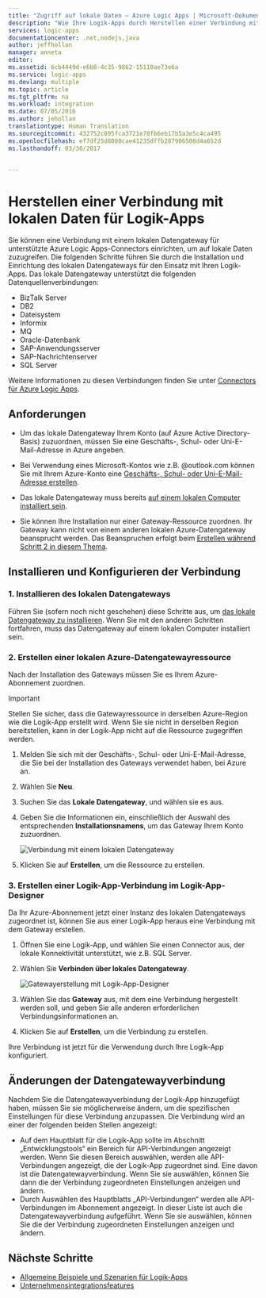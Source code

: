 ```yaml
---
title: "Zugriff auf lokale Daten – Azure Logic Apps | Microsoft-Dokumentation"
description: "Wie Ihre Logik-Apps durch Herstellen einer Verbindung mit einem lokalen Datengateway auf lokale Daten zugreifen können."
services: logic-apps
documentationcenter: .net,nodejs,java
author: jeffhollan
manager: anneta
editor: 
ms.assetid: 6cb4449d-e6b8-4c35-9862-15110ae73e6a
ms.service: logic-apps
ms.devlang: multiple
ms.topic: article
ms.tgt_pltfrm: na
ms.workload: integration
ms.date: 07/05/2016
ms.author: jehollan
translationtype: Human Translation
ms.sourcegitcommit: 432752c895fca3721e78fb6eb17b5a3e5c4ca495
ms.openlocfilehash: ef7df25d8080cae41235dffb287906508d4a652d
ms.lasthandoff: 03/30/2017


---
```

# <a name="connect-to-on-premises-data-from-logic-apps"></a>Herstellen einer Verbindung mit lokalen Daten für Logik-Apps

Sie können eine Verbindung mit einem lokalen Datengateway für unterstützte Azure Logic Apps-Connectors einrichten, um auf lokale Daten zuzugreifen. Die folgenden Schritte führen Sie durch die Installation und Einrichtung des lokalen Datengateways für den Einsatz mit Ihren Logik-Apps.
Das lokale Datengateway unterstützt die folgenden Datenquellenverbindungen:

*   BizTalk Server
*    DB2  
*   Dateisystem
*   Informix
*   MQ
*    Oracle-Datenbank 
*   SAP-Anwendungsserver 
*   SAP-Nachrichtenserver
*    SQL Server

Weitere Informationen zu diesen Verbindungen finden Sie unter [Connectors für Azure Logic Apps](https://docs.microsoft.com/azure/connectors/apis-list).

## <a name="requirements"></a>Anforderungen

* Um das lokale Datengateway Ihrem Konto (auf Azure Active Directory-Basis) zuzuordnen, müssen Sie eine Geschäfts-, Schul- oder Uni-E-Mail-Adresse in Azure angeben.

* Bei Verwendung eines Microsoft-Kontos wie z.B. @outlook.com können Sie mit Ihrem Azure-Konto eine [Geschäfts-, Schul- oder Uni-E-Mail-Adresse erstellen](../virtual-machines/virtual-machines-windows-create-aad-work-id.md#locate-your-default-directory-in-the-azure-classic-portal).

* Das lokale Datengateway muss bereits [auf einem lokalen Computer installiert sein](logic-apps-gateway-install.md).

* Sie können Ihre Installation nur einer Gateway-Ressource zuordnen. Ihr Gateway kann nicht von einem anderen lokalen Azure-Datengateway beansprucht werden. Das Beanspruchen erfolgt beim [Erstellen während Schritt 2 in diesem Thema](#2-create-an-azure-on-premises-data-gateway-resource).

## <a name="install-and-configure-the-connection"></a>Installieren und Konfigurieren der Verbindung

### <a name="1-install-the-on-premises-data-gateway"></a>1. Installieren des lokalen Datengateways

Führen Sie (sofern noch nicht geschehen) diese Schritte aus, um [das lokale Datengateway zu installieren](logic-apps-gateway-install.md). Wenn Sie mit den anderen Schritten fortfahren, muss das Datengateway auf einem lokalen Computer installiert sein.

### <a name="2-create-an-azure-on-premises-data-gateway-resource"></a>2. Erstellen einer lokalen Azure-Datengatewayressource

Nach der Installation des Gateways müssen Sie es Ihrem Azure-Abonnement zuordnen.

> [!IMPORTANT] 
> Stellen Sie sicher, dass die Gatewayressource in derselben Azure-Region wie die Logik-App erstellt wird. Wenn Sie sie nicht in derselben Region bereitstellen, kann in der Logik-App nicht auf die Ressource zugegriffen werden. 
> 

1. Melden Sie sich mit der Geschäfts-, Schul- oder Uni-E-Mail-Adresse, die Sie bei der Installation des Gateways verwendet haben, bei Azure an.
2. Wählen Sie **Neu**.
3. Suchen Sie das **Lokale Datengateway**, und wählen sie es aus.
4. Geben Sie die Informationen ein, einschließlich der Auswahl des entsprechenden **Installationsnamens**, um das Gateway Ihrem Konto zuzuordnen.
   
    ![Verbindung mit einem lokalen Datengateway][1]

5. Klicken Sie auf **Erstellen**, um die Ressource zu erstellen.

### <a name="3-create-a-logic-app-connection-in-logic-app-designer"></a>3. Erstellen einer Logik-App-Verbindung im Logik-App-Designer

Da Ihr Azure-Abonnement jetzt einer Instanz des lokalen Datengateways zugeordnet ist, können Sie aus einer Logik-App heraus eine Verbindung mit dem Gateway erstellen.

1. Öffnen Sie eine Logik-App, und wählen Sie einen Connector aus, der lokale Konnektivität unterstützt, wie z.B. SQL Server.
2. Wählen Sie **Verbinden über lokales Datengateway**.
   
    ![Gatewayerstellung mit Logik-App-Designer][2]

3. Wählen Sie das **Gateway** aus, mit dem eine Verbindung hergestellt werden soll, und geben Sie alle anderen erforderlichen Verbindungsinformationen an.
4. Klicken Sie auf **Erstellen**, um die Verbindung zu erstellen.

Ihre Verbindung ist jetzt für die Verwendung durch Ihre Logik-App konfiguriert.

## <a name="data-gateway-connection-modifications"></a>Änderungen der Datengatewayverbindung
Nachdem Sie die Datengatewayverbindung der Logik-App hinzugefügt haben, müssen Sie sie möglicherweise ändern, um die spezifischen Einstellungen für diese Verbindung anzupassen. Die Verbindung wird an einer der folgenden beiden Stellen angezeigt:
* Auf dem Hauptblatt für die Logik-App sollte im Abschnitt „Entwicklungstools“ ein Bereich für API-Verbindungen angezeigt werden. Wenn Sie diesen Bereich auswählen, werden alle API-Verbindungen angezeigt, die der Logik-App zugeordnet sind. Eine davon ist die Datengatewayverbindung. Wenn Sie sie auswählen, können Sie dann die der Verbindung zugeordneten Einstellungen anzeigen und ändern.
* Durch Auswählen des Hauptblatts „API-Verbindungen“ werden alle API-Verbindungen im Abonnement angezeigt. In dieser Liste ist auch die Datengatewayverbindung aufgeführt. Wenn Sie sie auswählen, können Sie die der Verbindung zugeordneten Einstellungen anzeigen und ändern.

## <a name="next-steps"></a>Nächste Schritte

* [Allgemeine Beispiele und Szenarien für Logik-Apps](../logic-apps/logic-apps-examples-and-scenarios.md)
* [Unternehmensintegrationsfeatures](../logic-apps/logic-apps-enterprise-integration-overview.md)

<!-- Image references -->
[1]: ./media/logic-apps-gateway-connection/createblade.png
[2]: ./media/logic-apps-gateway-connection/blankconnection.png
[3]: ./media/logic-apps-logic-gateway-connection/checkbox.png

